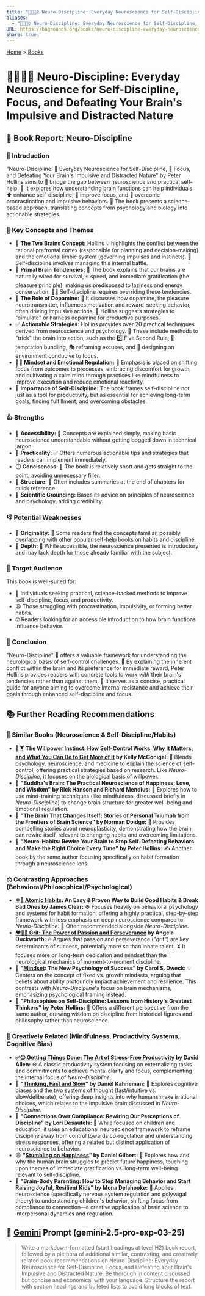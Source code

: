 ```yaml
---
title: "🧠🧘🏼‍♀️ Neuro-Discipline: Everyday Neuroscience for Self-Discipline, Focus, and Defeating Your Brain's Impulsive and Distracted Nature"
aliases:
  - "🧠🧘🏼‍♀️ Neuro-Discipline: Everyday Neuroscience for Self-Discipline, Focus, and Defeating Your Brain's Impulsive and Distracted Nature"
URL: https://bagrounds.org/books/neuro-discipline-everyday-neuroscience-for-self-discipline-focus-and-defeating-your-brains-impulsive-and-distracted-nature
share: true
---
```

[Home](../index.md) > [Books](./index.md)  
# 🧠🧘🏼‍♀️ Neuro-Discipline: Everyday Neuroscience for Self-Discipline, Focus, and Defeating Your Brain's Impulsive and Distracted Nature  
## 🧠 Book Report: Neuro-Discipline  
  
### 🚀 Introduction  
"Neuro-Discipline: 🧠 Everyday Neuroscience for Self-Discipline, 🎯 Focus, and Defeating Your Brain's Impulsive and Distracted Nature" by Peter Hollins aims to 🌉 bridge the gap between neuroscience and practical self-help. 🧠 It explores how understanding brain functions can help individuals ⬆️ enhance self-discipline, 🎯 improve focus, and 🚫 overcome procrastination and impulsive behaviors. 🔬 The book presents a science-based approach, translating concepts from psychology and biology into actionable strategies.  
  
### 🔑 Key Concepts and Themes  
* 🧠 **The Two Brains Concept:** Hollins 💡 highlights the conflict between the rational prefrontal cortex (responsible for planning and decision-making) and the emotional limbic system (governing impulses and instincts). 💪 Self-discipline involves managing this internal battle.  
* 🐒 **Primal Brain Tendencies:** 🧠 The book explains that our brains are naturally wired for survival, ⚡ speed, and immediate gratification (the pleasure principle), making us predisposed to laziness and energy conservation. 🏋️‍♀️ Self-discipline requires overriding these tendencies.  
* 💊 **The Role of Dopamine:** 🧠 It discusses how dopamine, the pleasure neurotransmitter, influences motivation and reward-seeking behavior, often driving impulsive actions. 🔄 Hollins suggests strategies to "simulate" or harness dopamine for productive purposes.  
* ✅ **Actionable Strategies:** Hollins provides over 20 practical techniques derived from neuroscience and psychology. 🧠 These include methods to "trick" the brain into action, such as the 5️⃣ Five Second Rule, 🍬 temptation bundling, 🎭 reframing excuses, and 🏡 designing an environment conducive to focus.  
* 🧘‍♀️ **Mindset and Emotional Regulation:** 🧠 Emphasis is placed on shifting focus from outcomes to processes, embracing discomfort for growth, and cultivating a calm mind through practices like mindfulness to improve execution and reduce emotional reactivity.  
* 🎯 **Importance of Self-Discipline:** The book frames self-discipline not just as a tool for productivity, but as essential for achieving long-term goals, finding fulfillment, and overcoming obstacles.  
  
### 👍 Strengths  
* 📖 **Accessibility:** 🧠 Concepts are explained simply, making basic neuroscience understandable without getting bogged down in technical jargon.  
* 💪 **Practicality:** ✅ Offers numerous actionable tips and strategies that readers can implement immediately.  
* ⏱️ **Conciseness:** 📖 The book is relatively short and gets straight to the point, avoiding unnecessary filler.  
* 📑 **Structure:** 📝 Often includes summaries at the end of chapters for quick reference.  
* 🔬 **Scientific Grounding:** Bases its advice on principles of neuroscience and psychology, adding credibility.  
  
### 👎 Potential Weaknesses  
* 🔄 **Originality:** 🤔 Some readers find the concepts familiar, possibly overlapping with other popular self-help books on habits and discipline.  
* 🌱 **Depth:** 🧠 While accessible, the neuroscience presented is introductory and may lack depth for those already familiar with the subject.  
  
### 🎯 Target Audience  
This book is well-suited for:  
* 🙋 Individuals seeking practical, science-backed methods to improve self-discipline, focus, and productivity.  
* 😩 Those struggling with procrastination, impulsivity, or forming better habits.  
* 🤓 Readers looking for an accessible introduction to how brain functions influence behavior.  
  
### 🏁 Conclusion  
"Neuro-Discipline" 🧠 offers a valuable framework for understanding the neurological basis of self-control challenges. 🧠 By explaining the inherent conflict within the brain and its preference for immediate reward, Peter Hollins provides readers with concrete tools to work *with* their brain's tendencies rather than against them. 💪 It serves as a concise, practical guide for anyone aiming to overcome internal resistance and achieve their goals through enhanced self-discipline and focus.  
  
## 📚 Further Reading Recommendations  
### 🧠 Similar Books (Neuroscience & Self-Discipline/Habits)  
* **[🧘🏋️ The Willpower Instinct: How Self-Control Works, Why It Matters, and What You Can Do to Get More of It](./the-willpower-instinct.md) by Kelly McGonigal:** 🧪 Blends psychology, neuroscience, and medicine to explain the science of self-control, offering practical strategies based on research. Like *Neuro-Discipline*, it focuses on the biological basis of willpower.  
* 🧠 **"Buddha's Brain: The Practical Neuroscience of Happiness, Love, and Wisdom" by Rick Hanson and Richard Mendius:** 🙏 Explores how to use mind-training techniques (like mindfulness, discussed briefly in *Neuro-Discipline*) to change brain structure for greater well-being and emotional regulation.  
* 🧠 **"The Brain That Changes Itself: Stories of Personal Triumph from the Frontiers of Brain Science" by Norman Doidge:** 🔄 Provides compelling stories about neuroplasticity, demonstrating how the brain can rewire itself, relevant to changing habits and overcoming limitations.  
* 🧠 **"Neuro-Habits: Rewire Your Brain to Stop Self-Defeating Behaviors and Make the Right Choice Every Time" by Peter Hollins:** ✍️ Another book by the same author focusing specifically on habit formation through a neuroscience lens.  
  
### ⚖️ Contrasting Approaches (Behavioral/Philosophical/Psychological)  
* **[⚛️🔄 Atomic Habits](./atomic-habits.md): An Easy & Proven Way to Build Good Habits & Break Bad Ones by James Clear:** ⚙️ Focuses heavily on behavioral psychology and systems for habit formation, offering a highly practical, step-by-step framework with less emphasis on deep neuroscience compared to *Neuro-Discipline*. 🤝 Often recommended alongside *Neuro-Discipline*.  
* **[❤️‍🔥💪 Grit: The Power of Passion and Perseverance](./grit-the-power-of-passion-and-perseverance.md) by Angela Duckworth:** 🔥 Argues that passion and perseverance ("grit") are key determinants of success, potentially more so than innate talent. ⏳ It focuses more on long-term dedication and mindset than the neurological mechanics of moment-to-moment discipline.  
* 🧠 **"[Mindset](./mindset.md): The New Psychology of Success" by Carol S. Dweck:** 💡 Centers on the concept of fixed vs. growth mindsets, arguing that beliefs about ability profoundly impact achievement and resilience. This contrasts with *Neuro-Discipline*'s focus on brain mechanisms, emphasizing psychological framing instead.  
* 🤔 **"Philosophies on Self-Discipline: Lessons from History's Greatest Thinkers" by Peter Hollins:** 📜 Offers a different perspective from the same author, drawing wisdom on discipline from historical figures and philosophy rather than neuroscience.  
  
### 🎨 Creatively Related (Mindfulness, Productivity Systems, Cognitive Bias)  
* **[✅😌 Getting Things Done: The Art of Stress-Free Productivity](./getting-things-done-the-art-of-stress-free-productivity.md) by David Allen:** ⚙️ A classic productivity system focusing on externalizing tasks and commitments to achieve mental clarity and focus, complementing the internal focus of *Neuro-Discipline*.  
* 🤔 **"[Thinking, Fast and Slow](./thinking-fast-and-slow.md)" by Daniel Kahneman:** 🧠 Explores cognitive biases and the two systems of thought (fast/intuitive vs. slow/deliberate), offering deep insights into why humans make irrational choices, which relates to the impulsive brain discussed in *Neuro-Discipline*.  
* 🤝 **"Connections Over Compliance: Rewiring Our Perceptions of Discipline" by Lori Desautels:** 🍎 While focused on children and education, it uses an educational neuroscience framework to reframe discipline away from control towards co-regulation and understanding stress responses, offering a related but distinct application of neuroscience to behavior.  
* 😄 **"[Stumbling on Happiness](./stumbling-on-happiness.md)" by Daniel Gilbert:** 🧠 Explores how and why the human brain struggles to predict future happiness, touching upon themes of immediate gratification vs. long-term well-being relevant to self-discipline.  
* 🤱 **"Brain-Body Parenting: How to Stop Managing Behavior and Start Raising Joyful, Resilient Kids" by Mona Delahooke:** 🧠 Applies neuroscience (specifically nervous system regulation and polyvagal theory) to understanding children's behavior, shifting focus from compliance to connection—a creative application of brain science to interpersonal dynamics and regulation.  
  
## 💬 [Gemini](../software/gemini.md) Prompt (gemini-2.5-pro-exp-03-25)  
> Write a markdown-formatted (start headings at level H2) book report, followed by a plethora of additional similar, contrasting, and creatively related book recommendations on Neuro-Discipline: Everyday Neuroscience for Self-Discipline, Focus, and Defeating Your Brain's Impulsive and Distracted Nature. Be thorough in content discussed but concise and economical with your language. Structure the report with section headings and bulleted lists to avoid long blocks of text.